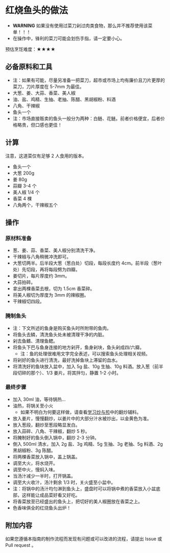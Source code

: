 # 红烧鱼头的做法

- **WARNING** 如果没有使用过菜刀剁过肉类食物，那么并不推荐使用该菜单！！！
- 在操作中，锋利的菜刀可能会划伤手指，请一定要小心。

预估烹饪难度：★★★★

## 必备原料和工具

- 注：如果有可能，尽量另准备一把菜刀，超市或市场上均有廉价且刀片更厚的菜刀，刀片厚度在 5-7mm 为最佳。
- 大葱、姜、大蒜、香菜、美人椒
- 油、盐、鸡精、生抽、老抽、陈醋、黑胡椒粉、料酒
- 八角、干辣椒
- 鱼头一个
- 注：市场直接贩卖的鱼头一般分为两种：白鲢、花鲢。前者价格便宜，后者价格略贵，但口感也更佳！

## 计算

注意，这道菜仅有足够 2 人食用的版本。

- 鱼头一个
- 大葱 200g
- 姜 80g
- 蒜瓣 3-4 个
- 美人椒 1/4 个
- 香菜 4 棵
- 八角两个，干辣椒五个

## 操作

### 原材料准备

- 葱、姜、蒜、香菜、美人椒分别清洗干净。
- 干辣椒与八角稍微冲洗即可。
- 大葱切两半。后半段大葱（葱白处）切段，每段长度约 4cm。前半段（葱叶处）先切段，再将每段劈为四瓣。
- 姜切片，每片厚度约 3mm。
- 大蒜拍碎。
- 拿出两棵香菜去根，切为 1.5cm 香菜碎。
- 将美人椒切为厚度为 3mm 的辣椒圈。
- 干辣椒切四段。

### 腌制鱼头

- 注：下文所述的鱼身是购买鱼头时所附带的鱼肉。
- 将鱼头去鳞，清洗鱼头处未被清理干净的内脏。
- 剁去鱼鳍、清理鱼鳃。
- 将鱼头下巴与鱼身连接的地方剁开，鱼身剁块，鱼头剁成四/六瓣。
  - 注：鱼的处理很难用文字完全表述，可以搜索鱼头处理相关视频。
- 将剁好的鱼头进行清洗，最好洗掉鱼块上滞留的血水。
- 将清洗好的鱼块放入盆中，加入 5g 盐、10g 生抽、10g 料酒。放入葱（前半段切碎的那个）、1/3 姜片。将其拌匀，静置 1-2 小时。

### 最终步骤

- 加入 30ml 油，等待锅热...
- 油热，将锅关至小火
  - 如果不明白为何要这样做，请查看[学习炒与煎](../learn/学习炒与煎.md)中的翻炒辅料。
- 放入姜片，慢慢翻炒，以姜片中的大部分汁水被炒出，以金黄色为准。
- 放入葱段，翻炒至葱段略显发白。
- 放入蒜碎、八角、干辣椒，翻炒 5 秒。
- 将腌制好的鱼头倒入锅中，翻炒 2-3 分钟。
- 倒入 500ml 清水，加入 2g 盐、3g 鸡精、5g 生抽、3g 老抽、5g 料酒、2g 黑胡椒粉、3g 陈醋。
- 将两棵香菜放入锅中，盖上锅盖。
- 调至大火，将水烧开。
- 调至中火，慢焖入味。
- 当汤汁减少一半时，打开锅盖。
- 调至大火收汁，汤汁剩余 1/3 时，关火盛至小盆中。
- 注：将锅中的汤汁均匀淋到鱼头上，盛盘时可以将锅中煮的香菜放入小盆底部，这样能让成品菜好看又好吃。
- 将香菜放至已经盛出的鱼头上，把切好的美人椒圈放在香菜之上。
- 色香味俱全的红烧鱼头出炉！

## 附加内容

如果您遵循本指南的制作流程而发现有问题或可以改进的流程，请提出 Issue 或 Pull request 。
